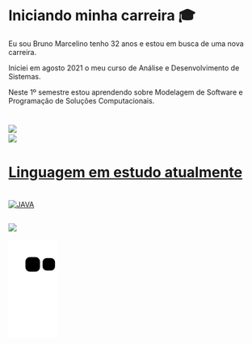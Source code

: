 # Iniciando minha carreira :mortar_board:

Eu sou Bruno Marcelino tenho 32 anos e estou em busca de uma nova carreira. 

Iniciei em agosto 2021 o meu curso de Análise e Desenvolvimento de Sistemas. 

Neste 1º semestre estou aprendendo sobre Modelagem de Software e Programação de Soluções Computacionais. 

#

  <div>
  <a href="//github.com/BrunoMEA">
  <img height="180em" src="https://github-readme-stats.vercel.app/api?username=BrunoMarcelinoEustaquioAssis&show_icons=true&theme=dark&include_all_commits=true&count_private=true"/> 

  </div>

  <div>
     <img height="180em" src="https://github-readme-stats.vercel.app/api/top-langs/?username=BrunoMarcelinoEustaquioAssis&layout=compact&langs_count=7&theme=dark"/>
  </div>
  
 # Linguagem em estudo atualmente
 
  <div style="display: inline_block"><br>
  <img align="center" alt="JAVA" height="70" width="90" src="https://cdn.jsdelivr.net/gh/devicons/devicon/icons/java/java-plain-wordmark.svg">
  </div>

 ##
 
<div> 
  <a href="https://www.linkedin.com/in/bruno-marcelino-eust%C3%A1quio-de-assis-6405331b3/" target="_blank"><img src="https://img.shields.io/badge/-LinkedIn-%230077B5?style=for-the-badge&logo=linkedin&logoColor=white" target="_blank"></a> 
 
  ![Snake animation](https://github.com/rafaballerini/rafaballerini/blob/output/github-contribution-grid-snake.svg)
 
</div>
